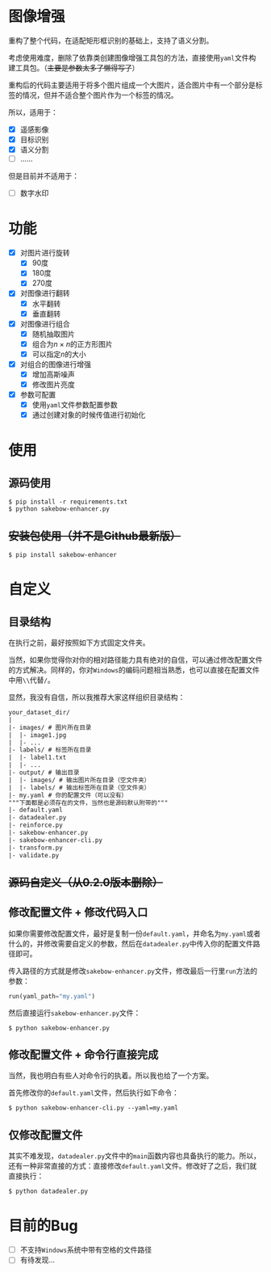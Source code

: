 # 图像增强

重构了整个代码，在适配矩形框识别的基础上，支持了语义分割。

考虑使用难度，删除了依靠类创建图像增强工具包的方法，直接使用`yaml`文件构建工具包。（~~主要是参数太多了懒得写了~~）

重构后的代码主要适用于将多个图片组成一个大图片，适合图片中有一个部分是标签的情况，但并不适合整个图片作为一个标签的情况。

所以，适用于：

- [x] 遥感影像
- [x] 目标识别
- [x] 语义分割
- [ ] ......

但是目前并不适用于：

- [ ] 数字水印

# 功能

- [x] 对图片进行旋转
  - [x] 90度
  - [x] 180度
  - [x] 270度
- [x] 对图像进行翻转
  - [x] 水平翻转
  - [x] 垂直翻转
- [x] 对图像进行组合
  - [x] 随机抽取图片
  - [x] 组合为$n{\times}n$的正方形图片
  - [x] 可以指定$n$的大小
- [x] 对组合的图像进行增强
  - [x] 增加高斯噪声
  - [x] 修改图片亮度
- [x] 参数可配置
  - [x] 使用`yaml`文件参数配置参数
  - [x] 通过创建对象的时候传值进行初始化

# 使用

## 源码使用

```shell
$ pip install -r requirements.txt
$ python sakebow-enhancer.py
```

## ~~安装包使用（并不是Github最新版）~~

```shell
$ pip install sakebow-enhancer
```

# 自定义

## 目录结构

在执行之前，最好按照如下方式固定文件夹。

当然，如果你觉得你对你的相对路径能力具有绝对的自信，可以通过修改配置文件的方式解决。同样的，你对`Windows`的编码问题相当熟悉，也可以直接在配置文件中用`\\`代替`/`。

显然，我没有自信，所以我推荐大家这样组织目录结构：

```txt
your_dataset_dir/
|
|- images/ # 图片所在目录
|  |- image1.jpg
|  |- ...
|- labels/ # 标签所在目录
|  |- label1.txt
|  |- ...
|- output/ # 输出目录
|  |- images/ # 输出图片所在目录（空文件夹）
|  |- labels/ # 输出标签所在目录（空文件夹）
|- my.yaml # 你的配置文件（可以没有）
"""下面都是必须存在的文件，当然也是源码默认附带的"""
|- default.yaml
|- datadealer.py
|- reinforce.py
|- sakebow-enhancer.py
|- sakebow-enhancer-cli.py
|- transform.py
|- validate.py
```

## ~~源码自定义（从0.2.0版本删除）~~

## 修改配置文件 + 修改代码入口

如果你需要修改配置文件，最好是复制一份`default.yaml`，并命名为`my.yaml`或者什么的，并修改需要自定义的参数，然后在`datadealer.py`中传入你的配置文件路径即可。

传入路径的方式就是修改`sakebow-enhancer.py`文件，修改最后一行里`run`方法的参数：

```python
run(yaml_path="my.yaml")
```

然后直接运行`sakebow-enhancer.py`文件：

```shell
$ python sakebow-enhancer.py
```

## 修改配置文件 + 命令行直接完成

当然，我也明白有些人对命令行的执着。所以我也给了一个方案。

首先修改你的`default.yaml`文件，然后执行如下命令：

```shell
$ python sakebow-enhancer-cli.py --yaml=my.yaml
```

## 仅修改配置文件

其实不难发现，`datadealer.py`文件中的`main`函数内容也具备执行的能力。所以，还有一种非常直接的方式：直接修改`default.yaml`文件。修改好了之后，我们就直接执行：

```shell
$ python datadealer.py
```

# 目前的Bug

- [ ] 不支持`Windows`系统中带有空格的文件路径
- [ ] 有待发现...
